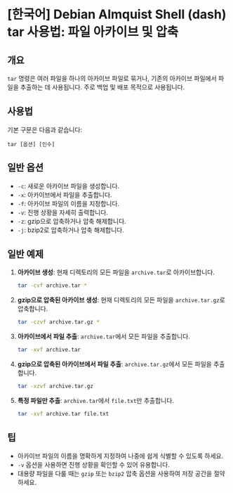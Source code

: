 # [한국어] Debian Almquist Shell (dash) tar 사용법: 파일 아카이브 및 압축

## 개요
`tar` 명령은 여러 파일을 하나의 아카이브 파일로 묶거나, 기존의 아카이브 파일에서 파일을 추출하는 데 사용됩니다. 주로 백업 및 배포 목적으로 사용됩니다.

## 사용법
기본 구문은 다음과 같습니다:
```
tar [옵션] [인수]
```

## 일반 옵션
- `-c`: 새로운 아카이브 파일을 생성합니다.
- `-x`: 아카이브에서 파일을 추출합니다.
- `-f`: 아카이브 파일의 이름을 지정합니다.
- `-v`: 진행 상황을 자세히 출력합니다.
- `-z`: gzip으로 압축하거나 압축 해제합니다.
- `-j`: bzip2로 압축하거나 압축 해제합니다.

## 일반 예제
1. **아카이브 생성**: 현재 디렉토리의 모든 파일을 `archive.tar`로 아카이브합니다.
   ```bash
   tar -cvf archive.tar *
   ```

2. **gzip으로 압축된 아카이브 생성**: 현재 디렉토리의 모든 파일을 `archive.tar.gz`로 압축합니다.
   ```bash
   tar -czvf archive.tar.gz *
   ```

3. **아카이브에서 파일 추출**: `archive.tar`에서 모든 파일을 추출합니다.
   ```bash
   tar -xvf archive.tar
   ```

4. **gzip으로 압축된 아카이브에서 파일 추출**: `archive.tar.gz`에서 모든 파일을 추출합니다.
   ```bash
   tar -xzvf archive.tar.gz
   ```

5. **특정 파일만 추출**: `archive.tar`에서 `file.txt`만 추출합니다.
   ```bash
   tar -xvf archive.tar file.txt
   ```

## 팁
- 아카이브 파일의 이름을 명확하게 지정하여 나중에 쉽게 식별할 수 있도록 하세요.
- `-v` 옵션을 사용하면 진행 상황을 확인할 수 있어 유용합니다.
- 대용량 파일을 다룰 때는 `gzip` 또는 `bzip2` 압축 옵션을 사용하여 저장 공간을 절약하세요.